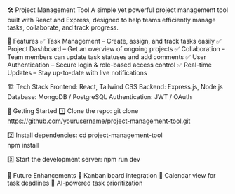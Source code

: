 🛠️ Project Management Tool
A simple yet powerful project management tool built with React and Express, designed to help teams efficiently manage tasks, collaborate, and track progress.

🚀 Features
✅ Task Management – Create, assign, and track tasks easily
✅ Project Dashboard – Get an overview of ongoing projects
✅ Collaboration – Team members can update task statuses and add comments
✅ User Authentication – Secure login & role-based access control
✅ Real-time Updates – Stay up-to-date with live notifications

🏗️ Tech Stack
Frontend: React, Tailwind CSS
Backend: Express.js, Node.js
Database: MongoDB / PostgreSQL
Authentication: JWT / OAuth

📌 Getting Started
1️⃣ Clone the repo:
git clone https://github.com/yourusername/project-management-tool.git


2️⃣ Install dependencies:
cd project-management-tool  
npm install 


3️⃣ Start the development server:
npm run dev  

🎯 Future Enhancements
🔹 Kanban board integration
🔹 Calendar view for task deadlines
🔹 AI-powered task prioritization

